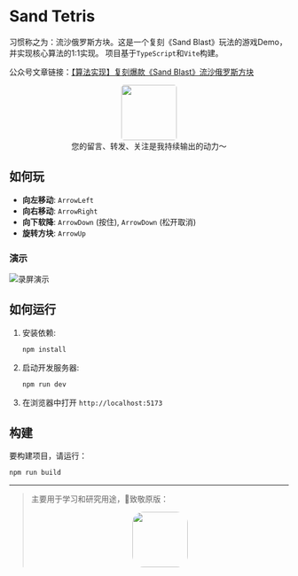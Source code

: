 # Sand Tetris 
习惯称之为：流沙俄罗斯方块。这是一个复刻《Sand Blast》玩法的游戏Demo，并实现核心算法的1:1实现。
项目基于`TypeScript`和`Vite`构建。

公众号文章链接：[【算法实现】复刻爆款《Sand Blast》流沙俄罗斯方块](https://mp.weixin.qq.com/s/hzxQ1WBLxdb-qqpUP0jBvw)
<center>
    <img src="https://cdn.jsdelivr.net/gh/zhangyuantao/wechat-public-img/images/qrcode_for_gh_62e629831aa5_258.jpg" style="width: 100px; border-radius: 5px;">
</center>
<center>
您的留言、转发、关注是我持续输出的动力～
</center>

## 如何玩

-   **向左移动**: `ArrowLeft`
-   **向右移动**: `ArrowRight`
-   **向下软降**: `ArrowDown` (按住), `ArrowDown` (松开取消)
-   **旋转方块**: `ArrowUp`

### 演示
![录屏演示](https://cdn.jsdelivr.net/gh/zhangyuantao/wechat-public-img/images/kapture2025-07-30at15.06.50.gif)

## 如何运行

1.  安装依赖:
    ```bash
    npm install
    ```
2.  启动开发服务器:
    ```bash
    npm run dev
    ```
3.  在浏览器中打开 `http://localhost:5173`

## 构建

要构建项目，请运行：

```bash
npm run build
```

---
>主要用于学习和研究用途，🫡致敬原版：<center>
    <img src="https://cdn.jsdelivr.net/gh/zhangyuantao/wechat-public-img/images/1B1Be0MDb-_3iXVso7yrqWK4WTSnL-NB1r7kxhDKguWsnADQfjW3fKxcAAT9DpTabaQ=w240-h480-rw.webp" style="width: 100px;  border-radius: 20px;">
</center>
